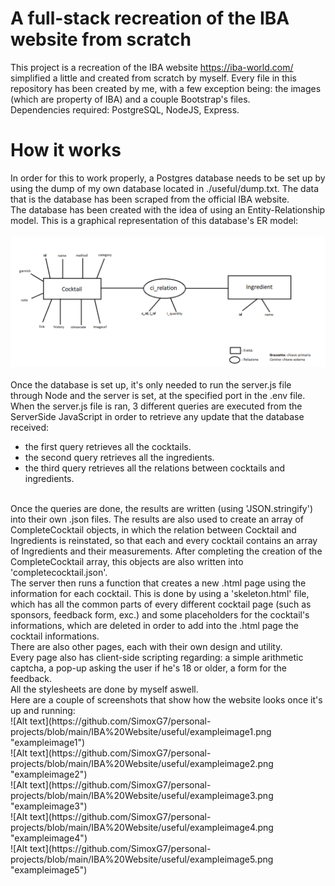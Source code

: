 # A full-stack recreation of the IBA website from scratch
This project is a recreation of the IBA website https://iba-world.com/ simplified a little and created from scratch by myself. Every file in this repository has been created by me, with a few exception being: the images (which are property of IBA) and a couple Bootstrap's files.
<br>
Dependencies required: PostgreSQL, NodeJS, Express.
# How it works
In order for this to work properly, a Postgres database needs to be set up by using the dump of my own database located in ./useful/dump.txt. The data that is the database has been scraped from the official IBA website. 
<br>
The database has been created with the idea of using an Entity-Relationship model. This is a graphical representation of this database's ER model:
<br><br>
![Alt text](https://github.com/SimoxG7/personal-projects/blob/main/IBA%20Website/useful/schemaeriba.png "ER Model")
<br><br>
Once the database is set up, it's only needed to run the server.js file through Node and the server is set, at the specified port in the .env file. 
<br>
When the server.js file is ran, 3 different queries are executed from the ServerSide JavaScript in order to retrieve any update that the database received:<br>
- the first query retrieves all the cocktails.
- the second query retrieves all the ingredients.
- the third query retrieves all the relations between cocktails and ingredients. 
<br>
Once the queries are done, the results are written (using 'JSON.stringify') into their own .json files. The results are also used to create an array of CompleteCocktail objects, in which the relation between Cocktail and Ingredients is reinstated, so that each and every cocktail contains an array of Ingredients and their measurements. After completing the creation of the CompleteCocktail array, this objects are also written into 'completecocktail.json'. 
<br>
The server then runs a function that creates a new .html page using the information for each cocktail. This is done by using a 'skeleton.html' file, which has all the common parts of every different cocktail page (such as sponsors, feedback form, exc.) and some placeholders for the cocktail's informations, which are deleted in order to add into the .html page the cocktail informations. 
<br>
There are also other pages, each with their own design and utility. 
<br>
Every page also has client-side scripting regarding: a simple arithmetic captcha, a pop-up asking the user if he's 18 or older, a form for the feedback. 
<br>
All the stylesheets are done by myself aswell. 
<br>
Here are a couple of screenshots that show how the website looks once it's up and running:
<br> 
![Alt text](https://github.com/SimoxG7/personal-projects/blob/main/IBA%20Website/useful/exampleimage1.png "exampleimage1")
<br>
![Alt text](https://github.com/SimoxG7/personal-projects/blob/main/IBA%20Website/useful/exampleimage2.png "exampleimage2")
<br>
![Alt text](https://github.com/SimoxG7/personal-projects/blob/main/IBA%20Website/useful/exampleimage3.png "exampleimage3")
<br>
![Alt text](https://github.com/SimoxG7/personal-projects/blob/main/IBA%20Website/useful/exampleimage4.png "exampleimage4")
<br>
![Alt text](https://github.com/SimoxG7/personal-projects/blob/main/IBA%20Website/useful/exampleimage5.png "exampleimage5")
